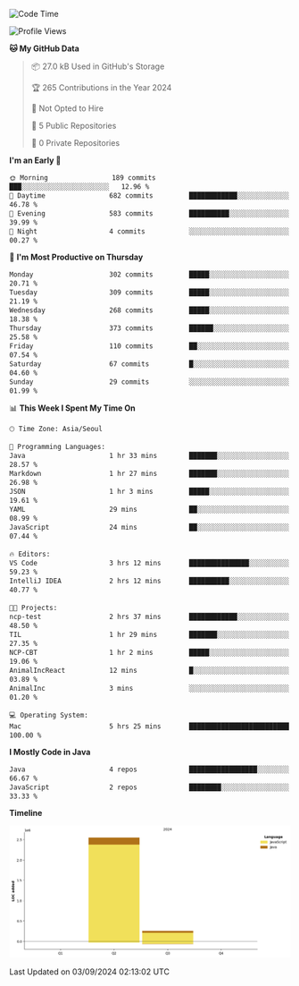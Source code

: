 
<!--START_SECTION:waka-->
![Code Time](http://img.shields.io/badge/Code%20Time-576%20hrs%2029%20mins-blue)

![Profile Views](http://img.shields.io/badge/Profile%20Views-0-blue)

**🐱 My GitHub Data** 

> 📦 27.0 kB Used in GitHub's Storage 
 > 
> 🏆 265 Contributions in the Year 2024
 > 
> 🚫 Not Opted to Hire
 > 
> 📜 5 Public Repositories 
 > 
> 🔑 0 Private Repositories 
 > 
**I'm an Early 🐤** 

```text
🌞 Morning                189 commits         ███░░░░░░░░░░░░░░░░░░░░░░   12.96 % 
🌆 Daytime                682 commits         ████████████░░░░░░░░░░░░░   46.78 % 
🌃 Evening                583 commits         ██████████░░░░░░░░░░░░░░░   39.99 % 
🌙 Night                  4 commits           ░░░░░░░░░░░░░░░░░░░░░░░░░   00.27 % 
```
📅 **I'm Most Productive on Thursday** 

```text
Monday                   302 commits         █████░░░░░░░░░░░░░░░░░░░░   20.71 % 
Tuesday                  309 commits         █████░░░░░░░░░░░░░░░░░░░░   21.19 % 
Wednesday                268 commits         █████░░░░░░░░░░░░░░░░░░░░   18.38 % 
Thursday                 373 commits         ██████░░░░░░░░░░░░░░░░░░░   25.58 % 
Friday                   110 commits         ██░░░░░░░░░░░░░░░░░░░░░░░   07.54 % 
Saturday                 67 commits          █░░░░░░░░░░░░░░░░░░░░░░░░   04.60 % 
Sunday                   29 commits          ░░░░░░░░░░░░░░░░░░░░░░░░░   01.99 % 
```


📊 **This Week I Spent My Time On** 

```text
🕑︎ Time Zone: Asia/Seoul

💬 Programming Languages: 
Java                     1 hr 33 mins        ███████░░░░░░░░░░░░░░░░░░   28.57 % 
Markdown                 1 hr 27 mins        ███████░░░░░░░░░░░░░░░░░░   26.98 % 
JSON                     1 hr 3 mins         █████░░░░░░░░░░░░░░░░░░░░   19.61 % 
YAML                     29 mins             ██░░░░░░░░░░░░░░░░░░░░░░░   08.99 % 
JavaScript               24 mins             ██░░░░░░░░░░░░░░░░░░░░░░░   07.44 % 

🔥 Editors: 
VS Code                  3 hrs 12 mins       ███████████████░░░░░░░░░░   59.23 % 
IntelliJ IDEA            2 hrs 12 mins       ██████████░░░░░░░░░░░░░░░   40.77 % 

🐱‍💻 Projects: 
ncp-test                 2 hrs 37 mins       ████████████░░░░░░░░░░░░░   48.50 % 
TIL                      1 hr 29 mins        ███████░░░░░░░░░░░░░░░░░░   27.35 % 
NCP-CBT                  1 hr 2 mins         █████░░░░░░░░░░░░░░░░░░░░   19.06 % 
AnimalIncReact           12 mins             █░░░░░░░░░░░░░░░░░░░░░░░░   03.89 % 
AnimalInc                3 mins              ░░░░░░░░░░░░░░░░░░░░░░░░░   01.20 % 

💻 Operating System: 
Mac                      5 hrs 25 mins       █████████████████████████   100.00 % 
```

**I Mostly Code in Java** 

```text
Java                     4 repos             █████████████████░░░░░░░░   66.67 % 
JavaScript               2 repos             ████████░░░░░░░░░░░░░░░░░   33.33 % 
```



**Timeline**

![Lines of Code chart](https://raw.githubusercontent.com/ghkdusghd/ghkdusghd/main/assets/bar_graph.png)


 Last Updated on 03/09/2024 02:13:02 UTC
<!--END_SECTION:waka-->
